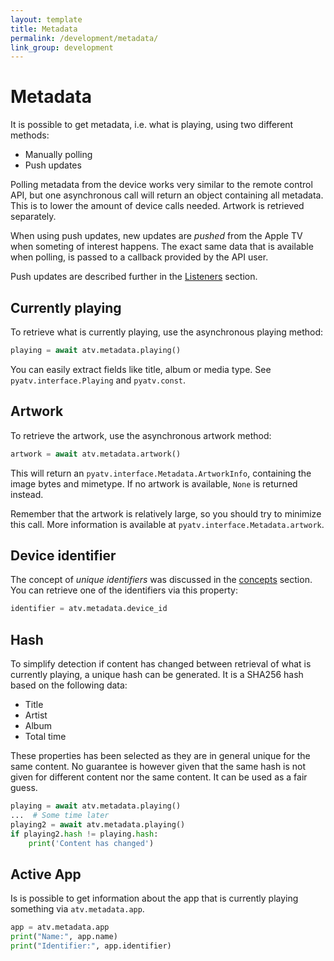 ```yaml
---
layout: template
title: Metadata
permalink: /development/metadata/
link_group: development
---
```

# Metadata

It is possible to get metadata, i.e. what is playing, using two different
methods:

* Manually polling
* Push updates

Polling metadata from the device works very similar to the remote control
API, but one asynchronous call will return an object containing all metadata.
This is to lower the amount of device calls needed. Artwork is retrieved
separately.

When using push updates, new updates are *pushed* from the Apple TV when
someting of interest happens. The exact same data that is available when
polling, is passed to a callback provided by the API user.

Push updates are described further in the [Listeners](../listeners) section.

## Currently playing

To retrieve what is currently playing, use the asynchronous playing method:

```python
playing = await atv.metadata.playing()
```

You can easily extract fields like title, album or media type. See
`pyatv.interface.Playing` and `pyatv.const`.

## Artwork

To retrieve the artwork, use the asynchronous artwork method:

```python
artwork = await atv.metadata.artwork()
```

This will return an `pyatv.interface.Metadata.ArtworkInfo`, containing the image bytes and mimetype. If no artwork is available,
`None` is returned instead.

Remember that the artwork is relatively large, so you should try to minimize
this call. More information is available at `pyatv.interface.Metadata.artwork`.

## Device identifier

The concept of *unique identifiers* was discussed in the
[concepts](../../documentation/concepts/#identifiers) section. You can retrieve one of the
identifiers via this property:

```python
identifier = atv.metadata.device_id
```

## Hash

To simplify detection if content has changed between retrieval of what is
currently playing, a unique hash can be generated. It is a SHA256 hash based
on the following data:

- Title
- Artist
- Album
- Total time

These properties has been selected as they are in general unique for the same
content. No guarantee is however given that the same hash is not given for
different content nor the same content. It can be used as a fair guess.

```python
playing = await atv.metadata.playing()
...  # Some time later
playing2 = await atv.metadata.playing()
if playing2.hash != playing.hash:
    print('Content has changed')
```

## Active App

Is is possible to get information about the app that is currently playing something via
`atv.metadata.app`.

```python
app = atv.metadata.app
print("Name:", app.name)
print("Identifier:", app.identifier)
```